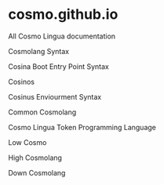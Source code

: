# cosmo.github.io
All Cosmo Lingua documentation

Cosmolang Syntax

Cosina Boot Entry Point Syntax

Cosinos

Cosinus Enviourment Syntax

Common Cosmolang

Cosmo Lingua Token Programming Language

Low Cosmo

High Cosmolang

Down Cosmolang
